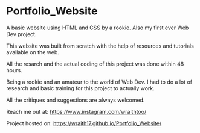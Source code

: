 # Portfolio_Website
A basic website using HTML and CSS by a rookie. Also my first ever Web Dev project.

This website was built from scratch with the help of resources and tutorials available on the web.

All the resarch and the actual coding of this project was done within 48 hours.

Being a rookie and an amateur to the world of Web Dev. I had to do a lot of research and basic training for this project to actually work.

All the critiques and suggestions are always welcomed.

Reach me out at: https://www.instagram.com/wraithtoo/

Project hosted on: https://wraith17.github.io/Portfolio_Website/

